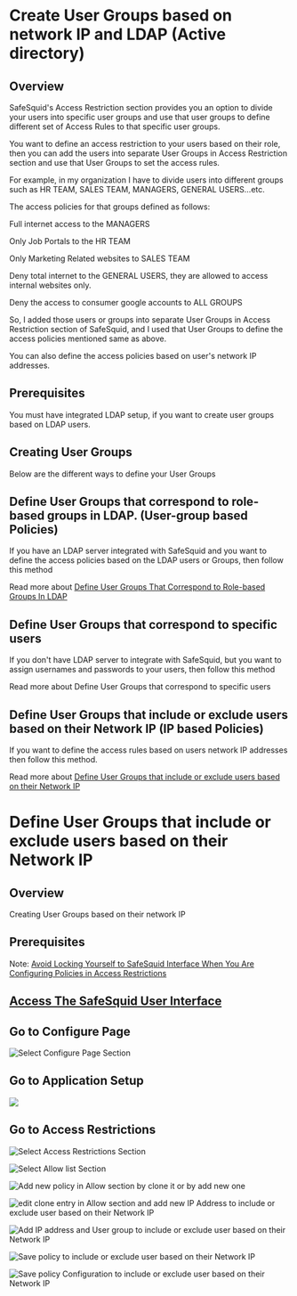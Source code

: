 # Create User Groups based on network IP and LDAP (Active directory)

## Overview 

SafeSquid's Access Restriction section provides you an option to divide your users into specific user groups and use that user groups to define different set of Access Rules to that specific user groups.

You want to define an access restriction to your users based on their role, then you can add the users into separate User Groups in Access Restriction section and use that User Groups to set the access rules.

For example, in my organization I have to divide users into different groups such as HR TEAM, SALES TEAM, MANAGERS, GENERAL USERS...etc.

The access policies for that groups defined as follows:

Full internet access to the MANAGERS

Only Job Portals to the HR TEAM

Only Marketing Related websites to SALES TEAM

Deny total internet to the GENERAL USERS, they are allowed to access internal websites only.

Deny the access to consumer google accounts to ALL GROUPS

So, I added those users or groups into separate User Groups in Access Restriction section of SafeSquid, and I used that User Groups to define the access policies mentioned same as above.

You can also define the access policies based on user's network IP addresses.

## Prerequisites

You must have integrated LDAP setup, if you want to create user groups based on LDAP users.

## Creating User Groups 

Below are the different ways to define your User Groups

## Define User Groups that correspond to role-based groups in LDAP. (User-group based Policies)

If you have an LDAP server integrated with SafeSquid and you want to define the access policies based on the LDAP users or Groups, then follow this method

Read more about [Define User Groups That Correspond to Role-based Groups In LDAP](https://help.safesquid.com/portal/en/kb/articles/define-user-groups-that-correspond-to-role-based-groups-in-ldap)

## Define User Groups that correspond to specific users

If you don't have LDAP server to integrate with SafeSquid, but you want to assign usernames and passwords to your users, then follow this method

Read more about Define User Groups that correspond to specific users

## Define User Groups that include or exclude users based on their Network IP (IP based Policies)

If you want to define the access rules based on users network IP addresses then follow this method.

Read more about [Define User Groups that include or exclude users based on their Network IP](https://help.safesquid.com/portal/en/kb/articles/define-user-groups-that-include-or-exclude-users-based-on-their-network-ip)



# Define User Groups that include or exclude users based on their Network IP

## Overview

Creating User Groups based on their network IP

## Prerequisites

Note: [Avoid Locking Yourself to SafeSquid Interface When You Are Configuring Policies in Access Restrictions](https://help.safesquid.com/portal/en/kb/articles/avoid-locking-yourself-when-you-are-configuring-policies-in-access-restrictions)

## [Access The SafeSquid User Interface](https://help.safesquid.com/portal/en/kb/articles/access-the-safesquid-user-interface)

## Go to Configure Page

![Select Configure Page Section](/img/How_To/Define_User_Groups_that_include_or_exclude_users_based_on_their_Network_IP/image1.webp)

## Go to Application Setup

![](/img/How_To/Define_User_Groups_that_include_or_exclude_users_based_on_their_Network_IP/image2.webp)

## Go to Access Restrictions

![Select Access Restrictions Section](/img/How_To/Define_User_Groups_that_include_or_exclude_users_based_on_their_Network_IP/image3.webp)

![Select Allow list Section](/img/How_To/Define_User_Groups_that_include_or_exclude_users_based_on_their_Network_IP/image4.webp)

![Add new policy in Allow section by clone it or by add new one](/img/How_To/Define_User_Groups_that_include_or_exclude_users_based_on_their_Network_IP/image5.webp)

![edit clone entry in Allow section and add new IP Address to include or exclude user based on their Network IP](/img/How_To/Define_User_Groups_that_include_or_exclude_users_based_on_their_Network_IP/image6.webp)

![Add IP address and User group to include or exclude user based on their Network IP](/img/How_To/Define_User_Groups_that_include_or_exclude_users_based_on_their_Network_IP/image7.webp)

![Save policy to include or exclude user based on their Network IP](/img/How_To/Define_User_Groups_that_include_or_exclude_users_based_on_their_Network_IP/image8.webp)

![Save policy Configuration to include or exclude user based on their Network IP](/img/How_To/Define_User_Groups_that_include_or_exclude_users_based_on_their_Network_IP/image9.webp)
